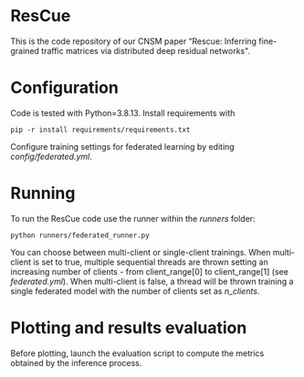 # ResCue
This is the code repository of our CNSM paper “Rescue: Inferring fine-grained traffic matrices via distributed
deep residual networks".


# Configuration
Code is tested with Python=3.8.13.
Install requirements with
```
pip -r install requirements/requirements.txt
```
Configure training settings for federated learning by editing _config/federated.yml_.

# Running
To run the ResCue code use the runner within the _runners_ folder:
```
python runners/federated_runner.py
```
You can choose between multi-client or single-client trainings. When multi-client is set to true, multiple sequential threads are thrown setting an increasing number of clients - from client_range[0] to client_range[1] (see _federated.yml_). When multi-client is false, a thread will be thrown training a single federated model with the number of clients set as _n_clients_.

# Plotting and results evaluation
Before plotting, launch the evaluation script to compute the metrics obtained by the inference process.
